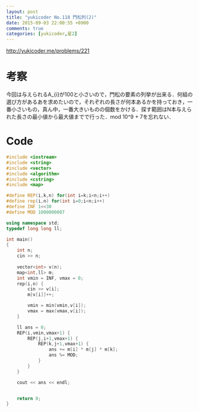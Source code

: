 ```yaml
---
layout: post
title: "yukicoder No.118 門松列(2)"
date: 2015-09-03 22:00:55 +0900
comments: true
categories: [yukicoder,星2]
---
```


http://yukicoder.me/problems/221  

# 考察
今回は与えられるA_{i}が100と小さいので，門松の要素の列挙が出来る．何組の選び方があるあを求めたいので，それぞれの長さが何本あるかを持っておき，一番小さいもの，真ん中，一番大きいものの個数をかける．探す範囲はN本与えられた長さの最小値から最大値までで行った．mod 10^9 + 7を忘れない．

# Code

```cpp
#include <iostream>
#include <string>
#include <vector>
#include <algorithm>
#include <cstring>
#include <map>

#define REP(i,k,n) for(int i=k;i<n;i++)
#define rep(i,n) for(int i=0;i<n;i++)
#define INF 1<<30
#define MOD 1000000007

using namespace std;
typedef long long ll;

int main()
{
	int n;
	cin >> n;
	
	vector<int> v(n);
    map<int,ll> m;
    int vmin = INF, vmax = 0;
    rep(i,n) {
        cin >> v[i];
        m[v[i]]++;

        vmin = min(vmin,v[i]);
        vmax = max(vmax,v[i]);
    }

    ll ans = 0;
    REP(i,vmin,vmax+1) {
        REP(j,i+1,vmax+1) {
            REP(k,j+1,vmax+1) {
                ans += m[i] * m[j] * m[k];
                ans %= MOD;
            }
        }
    }

    cout << ans << endl;


	return 0;
}
```


